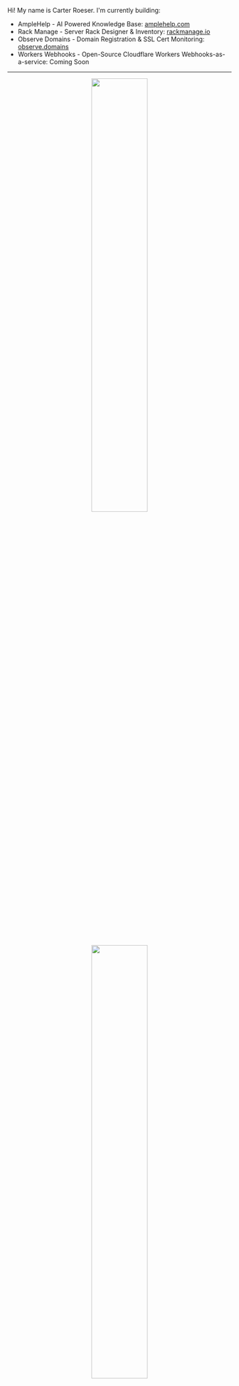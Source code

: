 
Hi! My name is Carter Roeser. I'm currently building:
* AmpleHelp - AI Powered Knowledge Base: [amplehelp.com](https://amplehelp.com)
* Rack Manage - Server Rack Designer & Inventory: [rackmanage.io](https://rackmanage.io)
* Observe Domains - Domain Registration & SSL Cert Monitoring: [observe.domains](https://observe.domains)
* Workers Webhooks - Open-Source Cloudflare Workers Webhooks-as-a-service: Coming Soon

<hr>

<p align="center">
  <img height="50%" width="auto" src ="https://githubrepostats-carter-roesers-projects.vercel.app/api?username=cdgco&show_icons=true&count_private=true&theme=city_lights&hide_border=true&bg_color=00000000&line_height=29&include_all_commits=1&hide=contribs">
  <img height="50%" width="auto" src ="https://githubrepostats-carter-roesers-projects.vercel.app/api/top-langs/?username=cdgco&layout=compact&hide_border=true&theme=city_lights&bg_color=00000000&langs_count=8&size_weight=0.5&count_weight=0.5">
</p>

<a href="https://github.com/cdgco">
  <img width="100%" height="300" align="center" src="https://githubrepostats-carter-roesers-projects.vercel.app/api/wakatime?username=cdgco&layout=compact&theme=city_lights&hide_border=true&bg_color=00000000&langs_count=16" />
</a>

<!--START_SECTION:waka-->
![Code Time](http://img.shields.io/badge/Code%20Time-2%2C028%20hrs%2038%20mins-blue)

📊 **This Week I Spent My Time On** 

```text
🕑︎ Time Zone: America/Los_Angeles

💬 Programming Languages: 
TypeScript               15 hrs 1 min        ███████████████░░░░░░░░░░   61.94 % 
sh                       3 hrs 12 mins       ███░░░░░░░░░░░░░░░░░░░░░░   13.21 % 
YAML                     2 hrs               ██░░░░░░░░░░░░░░░░░░░░░░░   08.28 % 
CSV                      1 hr 8 mins         █░░░░░░░░░░░░░░░░░░░░░░░░   04.71 % 
JSON                     54 mins             █░░░░░░░░░░░░░░░░░░░░░░░░   03.78 % 

🐱‍💻 Projects: 
webhooks                 14 hrs 26 mins      ███████████████░░░░░░░░░░   59.52 % 
observe                  4 hrs 53 mins       █████░░░░░░░░░░░░░░░░░░░░   20.19 % 
Soft Lake 31             3 hrs 54 mins       ████░░░░░░░░░░░░░░░░░░░░░   16.08 % 
nuovar-landing           16 mins             ░░░░░░░░░░░░░░░░░░░░░░░░░   01.13 % 
soft-portfolio-master    12 mins             ░░░░░░░░░░░░░░░░░░░░░░░░░   00.89 % 

💻 Operating System: 
Mac                      24 hrs 15 mins      █████████████████████████   100.00 % 
```


<!--END_SECTION:waka-->

## My Favorite Tools

### Programming languages
<p>
    <a href="#"><img alt="Bash" src="https://img.shields.io/badge/Bash-121011.svg?logo=gnu-bash&logoColor=white"></a>
    <a href="#"><img alt="C" src="https://img.shields.io/badge/C-%2300599C.svg?logo=c&logoColor=white"></a>
    <a href="#"><img alt="C++" src="https://img.shields.io/badge/C++-%2300599C.svg?logo=c%2B%2B&logoColor=white"></a>
    <a href="#"><img alt="CSS" src="https://img.shields.io/badge/CSS-1572B6.svg?logo=css3&logoColor=white"></a>
    <a href="#"><img alt="HTML" src="https://img.shields.io/badge/HTML-E34F26.svg?logo=html5&logoColor=white"></a>
    <a href="#"><img alt="JavaScript" src="https://img.shields.io/badge/JavaScript-%23323330.svg?logo=javascript&logoColor=%23F7DF1E"></a>
    <a href="https://kotlinlang.org/"><img alt="Kotlin" src="https://img.shields.io/badge/Kotlin-%237F52FF.svg?logo=kotlin&logoColor=white"></a>
    <a href="https://www.php.net/"><img alt="PHP" src="https://img.shields.io/badge/PHP-%23777BB4.svg?logo=php&logoColor=white"></a>
    <a href="https://learn.microsoft.com/en-us/powershell/"><img alt="Powershell" src="https://img.shields.io/badge/PowerShell-%235391FE.svg?logo=PowerShell&logoColor=white"></a>
    <a href="https://www.python.org/"><img alt="Python" src="https://img.shields.io/badge/Python-3670A0?logo=python&logoColor=ffdd54"></a>
    <a href="https://www.ruby-lang.org/en/"><img alt="Ruby" src="https://img.shields.io/badge/Ruby-%23CC342D.svg?logo=ruby&logoColor=white"></a>
    <a href="#"><img alt="SQL" src="https://custom-icon-badges.herokuapp.com/badge/SQL-025E8C.svg?logo=database&logoColor=white"></a>
    <a href="https://www.typescriptlang.org/"><img alt="TypeScript" src="https://img.shields.io/badge/TypeScript-3078C6.svg?logo=TypeScript&logoColor=white"></a>
</p>

### Frameworks & Libraries

<p>
    <a href="https://ant.design/"><img alt="Ant Design" src="https://img.shields.io/badge/-Ant%20Design-%230170FE?logo=ant-design&logoColor=white"></a>
    <a href="https://getbootstrap.com/"><img alt="Bootstrap" src="https://img.shields.io/badge/Bootstrap-%238511FA.svg?logo=bootstrap&logoColor=white"></a>
    <a href="https://cordova.apache.org/"><img alt="Cordova" src="https://img.shields.io/badge/-Cordova-E8E8E8?logo=apache-cordova&logoColor=black"></a>
    <a href="https://www.electronjs.org/"><img alt="Electron" src="https://img.shields.io/badge/Electron-20232e.svg?logo=electron&logoColor=white"></a>
    <a href="https://expressjs.com/"><img alt="Express.js" src="https://img.shields.io/badge/express.js-%23404d59.svg?logo=express&logoColor=%2361DAFB"></a>
    <a href="https://jquery.com/"><img alt="jQuery" src="https://img.shields.io/badge/jQuery-%230769AD.svg?logo=jquery&logoColor=white"></a>
    <a href="https://www.mongodb.com/"><img alt="MongoDB" src="https://img.shields.io/badge/MongoDB-%234ea94b.svg?logo=mongodb&logoColor=white"></a>
    <a href="https://www.mysql.com/"><img alt="MySQL" src="https://img.shields.io/badge/MySQL-%2300f.svg?logo=mysql&logoColor=white"></a>
    <a href="https://nodejs.org/en"><img alt="Node.js" src="https://img.shields.io/badge/Node.js-6DA55F?logo=Node.js&logoColor=white"></a>
    <a href="https://react.dev/"><img alt="React" src="https://img.shields.io/badge/React-%2320232a.svg?logo=react&logoColor=%2361DAFB"></a>
    <a href="https://tailwindcss.com/"><img alt="TailwindCSS" src="https://img.shields.io/badge/TailwindCSS-%2338B2AC.svg?logo=tailwind-css&logoColor=white"></a>
    <a href="https://vitejs.dev/"><img alt="Vite" src="https://img.shields.io/badge/Vite-%23646CFF.svg?logo=vite&logoColor=white"></a>
    <a href="https://vuejs.org/"><img alt="Vue" src="https://img.shields.io/badge/Vue-42b883.svg?logo=vue.js&logoColor=white"></a>

</p>

### Platforms & Tools

<p>
    <a href="https://circleci.com/"><img alt="CircleCI" src="https://img.shields.io/badge/Circle%20CI-%23161616.svg?logo=circleci&logoColor=white"></a>
    <a href="https://developers.cloudflare.com/products/?product-group=Developer+platform"><img alt="Cloudflare" src="https://img.shields.io/badge/Cloudflare-F38020?logo=Cloudflare&logoColor=white"></a>
    <a href="https://expo.dev/"><img alt="Expo" src="https://img.shields.io/badge/Expo-1C1E24?logo=expo&logoColor=#D04A37"></a>
    <a href="https://firebase.google.com/"><img alt="Firebase" src="https://img.shields.io/badge/Firebase-039BE5?logo=Firebase&logoColor=white"></a>
    <a href="https://git-scm.com/"><img alt="Git" src="https://img.shields.io/badge/Git-F05032.svg?logo=git&logoColor=white"></a>
    <a href="https://github.com/features/actions"><img alt="GitHub Actions" src="https://img.shields.io/badge/Github%20Actions-%232671E5.svg?logo=githubactions&logoColor=white"></a>
    <a href="https://docs.gitlab.com/ee/ci/"><img alt="Gitlab CI" src="https://img.shields.io/badge/Gitlab%20CI-%23181717.svg?logo=gitlab&logoColor=white"></a>
    <a href="https://cloud.google.com/"><img alt="GCP" src="https://img.shields.io/badge/GCP-%234285F4.svg?logo=google-cloud&logoColor=white"></a>
    <a href="https://www.nginx.com/"><img alt="Nginx" src="https://img.shields.io/badge/Nginx-%23009639.svg?logo=nginx&logoColor=white"></a>
    <a href="https://www.npmjs.com/"><img alt="NPM" src="https://img.shields.io/badge/NPM-%23CB3837.svg?logo=npm&logoColor=white"></a>
    <a href="https://sentry.io/"><img alt="Sentry" src="https://img.shields.io/badge/-Sentry-%23362C59?logo=sentry&logoColor=white"></a>
    <a href="https://swagger.io/"><img alt="Swagger" src="https://img.shields.io/badge/-Swagger-%23Clojure?logo=swagger&logoColor=white"></a>
    <a href="https://vercel.com/"><img alt="Vercel" src="https://img.shields.io/badge/Vercel-%23000000.svg?logo=vercel&logoColor=white"></a>
    <a href="https://yarnpkg.com/"><img alt="Yarn" src="https://img.shields.io/badge/Yarn-%232C8EBB.svg?logo=yarn&logoColor=white"></a>

</p>
